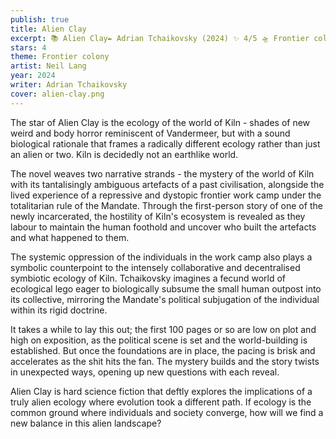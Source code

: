 ```yaml
---
publish: true
title: Alien Clay
excerpt: 📚 Alien Clay✒️ Adrian Tchaikovsky (2024) ✨ 4/5 🛸 Frontier colony 🖌️ Neil Lang
stars: 4
theme: Frontier colony
artist: Neil Lang
year: 2024
writer: Adrian Tchaikovsky
cover: alien-clay.png
---
```

The star of Alien Clay is the ecology of the world of Kiln - shades of new weird and body horror reminiscent of Vandermeer, but with a sound biological rationale that frames a radically different ecology rather than just an alien or two. Kiln is decidedly not an earthlike world.  
  
The novel weaves two narrative strands - the mystery of the world of Kiln with its tantalisingly ambiguous artefacts of a past civilisation, alongside the lived experience of a repressive and dystopic frontier work camp under the totalitarian rule of the Mandate. Through the first-person story of one of the newly incarcerated, the hostility of Kiln's ecosystem is revealed as they labour to maintain the human foothold and uncover who built the artefacts and what happened to them.  
  
The systemic oppression of the individuals in the work camp also plays a symbolic counterpoint to the intensely collaborative and decentralised symbiotic ecology of Kiln. Tchaikovsky imagines a fecund world of ecological lego eager to biologically subsume the small human outpost into its collective, mirroring the Mandate's political subjugation of the individual within its rigid doctrine.  
  
It takes a while to lay this out; the first 100 pages or so are low on plot and high on exposition, as the political scene is set and the world-building is established. But once the foundations are in place, the pacing is brisk and accelerates as the shit hits the fan. The mystery builds and the story twists in unexpected ways, opening up new questions with each reveal.  
  
Alien Clay is hard science fiction that deftly explores the implications of a truly alien ecology where evolution took a different path. If ecology is the common ground where individuals and society converge, how will we find a new balance in this alien landscape?